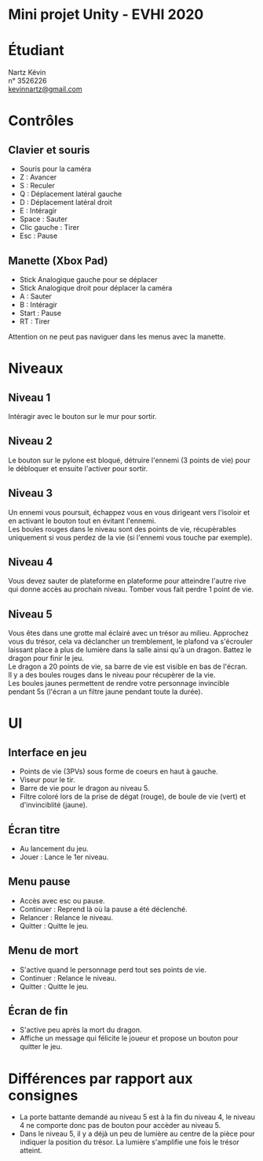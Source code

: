 # Mini projet Unity - EVHI 2020

# Étudiant

Nartz Kévin  
n° 3526226  
kevinnartz@gmail.com

# Contrôles

## Clavier et souris
* Souris pour la caméra  
* Z : Avancer  
* S : Reculer  
* Q : Déplacement latéral gauche  
* D : Déplacement latéral droit  
* E : Intéragir  
* Space : Sauter  
* Clic gauche : Tirer  
* Esc : Pause  

## Manette (Xbox Pad)
* Stick Analogique gauche pour se déplacer  
* Stick Analogique droit pour déplacer la caméra  
* A : Sauter  
* B : Intéragir  
* Start : Pause  
* RT : Tirer  
  
Attention on ne peut pas naviguer dans les menus avec la manette.

# Niveaux

## Niveau 1
Intéragir avec le bouton sur le mur pour sortir.

## Niveau 2
Le bouton sur le pylone est bloqué, détruire l'ennemi (3 points de vie) pour le débloquer et ensuite l'activer pour sortir.

## Niveau 3
Un ennemi vous poursuit, échappez vous en vous dirigeant vers l'isoloir et en activant le bouton tout en évitant l'ennemi.  
Les boules rouges dans le niveau sont des points de vie, récupèrables uniquement si vous perdez de la vie (si l'ennemi vous touche par exemple).

## Niveau 4
Vous devez sauter de plateforme en plateforme pour atteindre l'autre rive qui donne accès au prochain niveau.
Tomber vous fait perdre 1 point de vie.

## Niveau 5
Vous êtes dans une grotte mal éclairé avec un trésor au milieu. Approchez vous du trésor, cela va déclancher un tremblement, le plafond va s'écrouler laissant place à plus de lumière dans la salle ainsi qu'à un dragon. Battez le dragon pour finir le jeu.  
Le dragon a 20 points de vie, sa barre de vie est visible en bas de l'écran.  
Il y a des boules rouges dans le niveau pour récupèrer de la vie.  
Les boules jaunes permettent de rendre votre personnage invincible pendant 5s (l'écran a un filtre jaune pendant toute la durée).

# UI
## Interface en jeu
* Points de vie (3PVs) sous forme de coeurs en haut à gauche.  
* Viseur pour le tir.  
* Barre de vie pour le dragon au niveau 5.  
* Filtre coloré lors de la prise de dégat (rouge), de boule de vie (vert) et d'invinciblité (jaune).

## Écran titre
* Au lancement du jeu.  
* Jouer : Lance le 1er niveau.

## Menu pause
* Accès avec esc ou pause.  
* Continuer : Reprend là où la pause a été déclenché.  
* Relancer : Relance le niveau.  
* Quitter : Quitte le jeu.

## Menu de mort
* S'active quand le personnage perd tout ses points de vie.  
* Continuer : Relance le niveau.  
* Quitter : Quitte le jeu.

## Écran de fin
* S'active peu après la mort du dragon.  
* Affiche un message qui félicite le joueur et propose un bouton pour quitter le jeu.

# Différences par rapport aux consignes
* La porte battante demandé au niveau 5 est à la fin du niveau 4, le niveau 4 ne comporte donc pas de bouton pour accèder au niveau 5.  
* Dans le niveau 5, il y a déjà un peu de lumière au centre de la pièce pour indiquer la position du trésor. La lumière s'amplifie une fois le trésor atteint.

